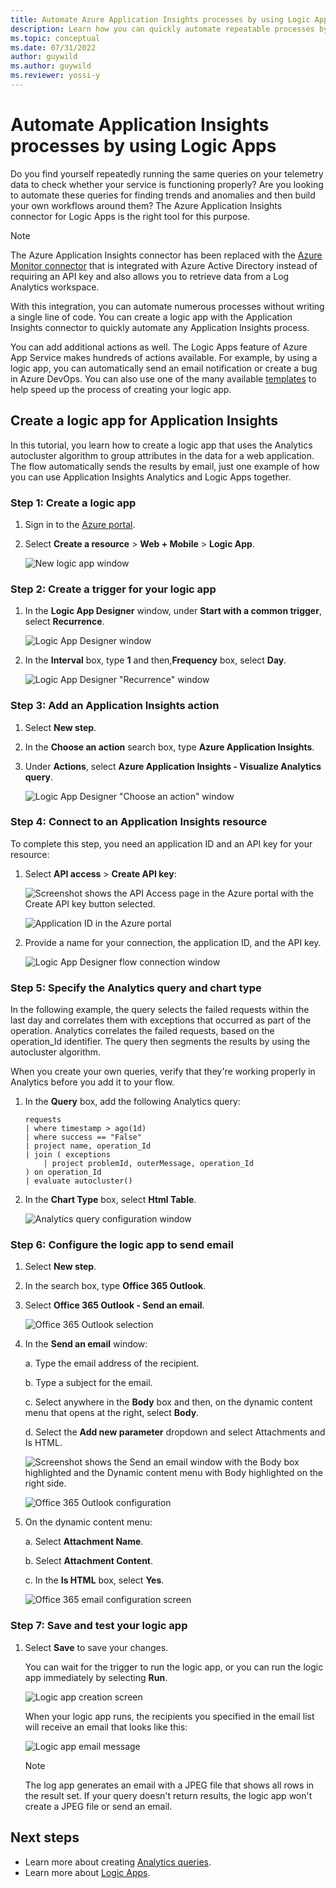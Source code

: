 ```yaml
---
title: Automate Azure Application Insights processes by using Logic Apps
description: Learn how you can quickly automate repeatable processes by adding the Application Insights connector to your logic app.
ms.topic: conceptual
ms.date: 07/31/2022
author: guywild
ms.author: guywild
ms.reviewer: yossi-y
---
```


# Automate Application Insights processes by using Logic Apps

Do you find yourself repeatedly running the same queries on your telemetry data to check whether your service is functioning properly? Are you looking to automate these queries for finding trends and anomalies and then build your own workflows around them? The Azure Application Insights connector  for Logic Apps is the right tool for this purpose.

> [!NOTE]
> The Azure Application Insights connector has been replaced with the [Azure Monitor connector](../logs/logicapp-flow-connector.md) that is integrated with Azure Active Directory instead of requiring an API key and also allows you to retrieve data from a Log Analytics workspace.

With this integration, you can automate numerous processes without writing a single line of code. You can create a logic app with the Application Insights connector to quickly automate any Application Insights process. 

You can add additional actions as well. The Logic Apps feature of Azure App Service makes hundreds of actions available. For example, by using a logic app, you can automatically send an email notification or create a bug in Azure DevOps. You can also use one of the many available [templates](../../logic-apps/logic-apps-create-logic-apps-from-templates.md) to help speed up the process of creating your logic app. 

## Create a logic app for Application Insights

In this tutorial, you learn how to create a logic app that uses the Analytics autocluster algorithm to group attributes in the data for a web application. The flow automatically sends the results by email, just one example of how you can use Application Insights Analytics and Logic Apps together. 

### Step 1: Create a logic app
1. Sign in to the [Azure portal](https://portal.azure.com).
1. Select **Create a resource** > **Web + Mobile** > **Logic App**.

    ![New logic app window](./media/automate-with-logic-apps/1createlogicapp.png)

### Step 2: Create a trigger for your logic app
1. In the **Logic App Designer** window, under **Start with a common trigger**, select **Recurrence**.

    ![Logic App Designer window](./media/automate-with-logic-apps/2logicappdesigner.png)

1. In the  **Interval** box, type **1** and then,**Frequency** box, select **Day**.

    ![Logic App Designer "Recurrence" window](./media/automate-with-logic-apps/3recurrence.png)

### Step 3: Add an Application Insights action
1. Select **New step**.

1. In the **Choose an action** search box, type **Azure Application Insights**.

1. Under **Actions**, select **Azure Application Insights - Visualize Analytics query**.

    ![Logic App Designer "Choose an action" window](./media/automate-with-logic-apps/4visualize.png)

### Step 4: Connect to an Application Insights resource

To complete this step, you need an application ID and an API key for your resource:

1. Select **API access** > **Create API key**:

    ![Screenshot shows the API Access page in the Azure portal with the Create API key button selected.](./media/automate-with-logic-apps/5apiaccess.png)
    
    ![Application ID in the Azure portal](./media/automate-with-logic-apps/6apikey.png)

1. Provide a name for your connection, the application ID, and the API key.

    ![Logic App Designer flow connection window](./media/automate-with-logic-apps/7connection.png)

### Step 5: Specify the Analytics query and chart type
In the following example, the query selects the failed requests within the last day and correlates them with exceptions that occurred as part of the operation. Analytics correlates the failed requests, based on the operation_Id identifier. The query then segments the results by using the autocluster algorithm. 

When you create your own queries, verify that they're working properly in Analytics before you add it to your flow.

1. In the **Query** box, add the following Analytics query:

    ```
    requests
    | where timestamp > ago(1d)
    | where success == "False"
    | project name, operation_Id
    | join ( exceptions
        | project problemId, outerMessage, operation_Id
    ) on operation_Id
    | evaluate autocluster()
    ```

1. In the **Chart Type** box, select **Html Table**.

    ![Analytics query configuration window](./media/automate-with-logic-apps/8query.png)

### Step 6: Configure the logic app to send email

1. Select **New step**.

1. In the search box, type **Office 365 Outlook**.

1. Select **Office 365 Outlook - Send an email**.

    ![Office 365 Outlook selection](./media/automate-with-logic-apps/9sendemail.png)

1. In the **Send an email** window:

   a. Type the email address of the recipient.

   b. Type a subject for the email.

   c. Select anywhere in the **Body** box and then, on the dynamic content menu that opens at the right, select **Body**.
    
   d. Select the **Add new parameter** dropdown and select Attachments and Is HTML.

      ![Screenshot shows the Send an email window with the Body box highlighted and the Dynamic content menu with Body highlighted on the right side.](./media/automate-with-logic-apps/10emailbody.png)

      ![Office 365 Outlook configuration](./media/automate-with-logic-apps/11emailparameter.png)

1. On the dynamic content menu:

    a. Select **Attachment Name**.

    b. Select **Attachment Content**.
    
    c. In the **Is HTML** box, select **Yes**.

      ![Office 365 email configuration screen](./media/automate-with-logic-apps/12emailattachment.png)

### Step 7: Save and test your logic app

1. Select **Save** to save your changes.

    You can wait for the trigger to run the logic app, or you can run the logic app immediately by selecting **Run**.
    
    ![Logic app creation screen](./media/automate-with-logic-apps/13save.png)
    
    When your logic app runs, the recipients you specified in the email list will receive an email that looks like this:
    
    ![Logic app email message](./media/automate-with-logic-apps/flow9.png)

    > [!NOTE]
    > The log app generates an email with a JPEG file that shows all rows in the result set. If your query doesn't return results, the logic app won't create a JPEG file or send an email.    
    
## Next steps

- Learn more about creating [Analytics queries](../logs/get-started-queries.md).
- Learn more about [Logic Apps](../../logic-apps/logic-apps-overview.md).



<!--Link references-->

